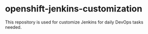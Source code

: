 # openshift-jenkins-customization
This repository is used for customize Jenkins for daily DevOps tasks needed.
